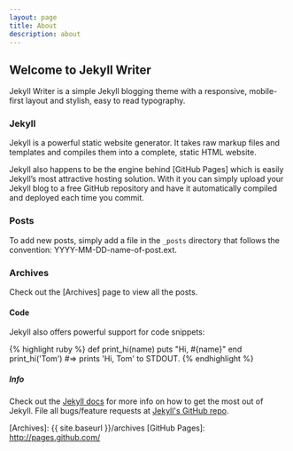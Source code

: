 ```yaml
---
layout: page
title: About
description: about
---
```


## Welcome to Jekyll Writer
Jekyll Writer is a simple Jekyll blogging theme with a responsive, mobile-first
layout and stylish, easy to read typography.

### Jekyll
Jekyll is a powerful static website generator. It takes raw markup files and templates
and compiles them into a complete, static HTML website.

Jekyll also happens to be the engine behind [GitHub Pages] which is easily Jekyll’s
most attractive hosting solution. With it you can simply upload your Jekyll blog
to a free GitHub repository and have it automatically compiled and deployed each
time you commit.

### Posts
To add new posts, simply add a file in the `_posts` directory that follows the convention: YYYY-MM-DD-name-of-post.ext.

### Archives
Check out the [Archives] page to view all the posts.

#### Code
Jekyll also offers powerful support for code snippets:

{% highlight ruby %}
def print_hi(name)
  puts "Hi, #{name}"
end
print_hi('Tom')
#=> prints 'Hi, Tom' to STDOUT.
{% endhighlight %}

##### Info
Check out the [Jekyll docs][jekyll] for more info on how to get the most out of Jekyll. File all bugs/feature requests at [Jekyll's GitHub repo][jekyll-gh].


[jekyll-gh]: http://github.com/mojombo/jekyll
[jekyll]:    http://jekyllrb.com
[Archives]: {{ site.baseurl }}/archives
[GitHub Pages]: http://pages.github.com/
